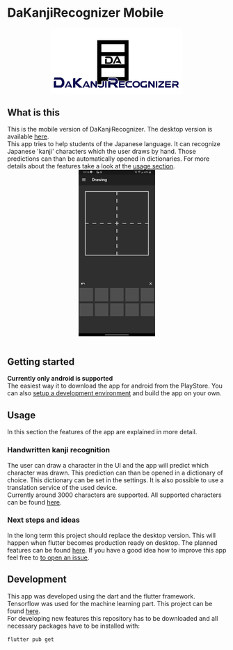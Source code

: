# DaKanjiRecognizer Mobile
<img src="./media/social_preview.png" style="display:block;margin-left:auto;margin-right:auto;" width="60%"/>

## What is this
This is the mobile version of DaKanjiRecognizer.
The desktop version is available [here](https://github.com/CaptainDario/DaKanjiRecognizer-Desktop). </br>
This app tries to help students of the Japanese language.
It can recognize Japanese 'kanji' characters which the user draws by hand.
Those predictions can than be automatically opened in dictionaries.
For more details about the features take a look at the [usage section](#usage).
</br>
<img src="./media/preview.gif" style="display:block;margin-left:auto;margin-right:auto;" width="35%"/>
</br>

## Getting started
**Currently only android is supported** </br>
The easiest way it to download the app for android from the PlayStore.
You can also [setup a development environment](#development) and build the app on your own.

## Usage
In this section the features of the app are explained in more detail.
### Handwritten kanji recognition
The user can draw a character in the UI and the app will predict which character was drawn. This prediction can than be opened in a dictionary of choice. This dictionary can be set in the settings.
It is also possible to use a translation service of the used device.</br>
Currently around 3000 characters are supported. 
All supported characters can be found [here](https://github.com/CaptainDario/DaKanjiRecognizer-Mobile/blob/main/assets/labels_CNN_kanji_only.txt).</br>

### Next steps and ideas
In the long term this project should replace the desktop version. This will happen when flutter becomes production ready on desktop.
The planned features can be found [here](https://github.com/CaptainDario/DaKanjiRecognizer-Mobile/projects).
If you have a good idea how to improve this app feel free to [to open an issue](https://github.com/CaptainDario/DaKanjiRecognizer-Mobile/issues).

## Development
This app was developed using the dart and the flutter framework.
Tensorflow was used for the machine learning part.
This project can be found [here](https://github.com/CaptainDario/DaKanjiRecognizer-ML). </br>
For developing new features this repository has to be downloaded and all necessary packages have to be installed with:

```{bash}
flutter pub get
```
